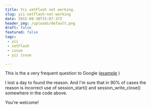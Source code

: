 ```yaml
---
title: Yii setFlash not working.
slug: yii-setflash-not-working
date: 2015-09-30T15:07:37Z
header_img: /uploads/default.png
draft: false
featured: false
tags:
 - yii
 - setFlash
 - issue
 - yii issue

---
```

<p>This is the a very frequent question to Google (<a href="https://www.google.com.ua/webhp?sourceid=chrome-instant&amp;ion=1&amp;espv=2&amp;ie=UTF-8&amp;client=ubuntu#q=yii%20setflash%20not%20working">example</a> )</p>
<p>I lost a day to found the reason. And I'm sure that in 90% of cases the reason is incorrect use of session_start() and session_write_close() somewhere in the code above.</p>
<p>You're welcome!</p>
<p>&nbsp;</p>